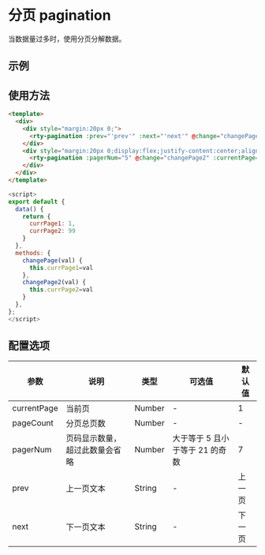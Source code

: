 # 分页 pagination
当数据量过多时，使用分页分解数据。

## 示例
<example-pagination></example-pagination>

## 使用方法
``` html
<template>
  <div>
    <div style="margin:20px 0;">
      <rty-pagination :prev="'prev'" :next="'next'" @change="changePage" :currentPage="currPage1" :pageCount="10"></rty-pagination>
    </div>
    <div style="margin:20px 0;display:flex;justify-content:center;align-items:center">
      <rty-pagination :pagerNum="5" @change="changePage2" :currentPage="currPage2" :pageCount="1000"></rty-pagination>
    </div>
  </div>
</template>
```
``` js
<script>
export default {
  data() {
    return {
      currPage1: 1,
      currPage2: 99
    }
  },
  methods: {
    changePage(val) {
      this.currPage1=val
    },
    changePage2(val) {
      this.currPage2=val
    }
  },
};
</script>
```

## 配置选项
| 参数 | 说明 | 类型 | 可选值 | 默认值 |
|-|-|-|-|-|
| currentPage | 当前页 | Number | - | 1 |
| pageCount | 分页总页数 | Number | - | - |
| pagerNum | 页码显示数量，超过此数量会省略 | Number | 大于等于 5 且小于等于 21 的奇数 | 7 |
| prev | 上一页文本 | String | - | 上一页 |
| next | 下一页文本 | String | - | 下一页 |
